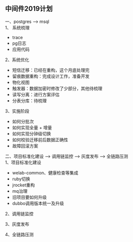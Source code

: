 ## 中间件2019计划

一、postgres --> msql  
1、 系统梳理
* trace
* pg日志
* 应用代码

2、系统优化
* 短信迁移：已经在重构，这个月底处理完
* 留痕数据重构：完成设计工作，准备开发  
* 物化视图
* 触发器：数据加密时修改了少部分，其他待梳理  
* 读写分离：进行方案评估
* 分表分库：待梳理

3、实施阶段
* 如何分批次  
* 如何实现全量 + 增量
* 如何实现分钟级切换
* 如何校验迁移前后数据正确性
* 故障回滚方案

二、项目标准化建设 --> 调用链监控 --> 灰度发布 --> 全链路压测  
1、项目标准化建设   
* welab-common、健康检查等集成
* ruby切换
* jrocket重构
* mq治理
* 旧项目要如何升级
* dubbo调用版本统一及升级  

2、调用链监控  

3、灰度发布   

4、全链路压测  